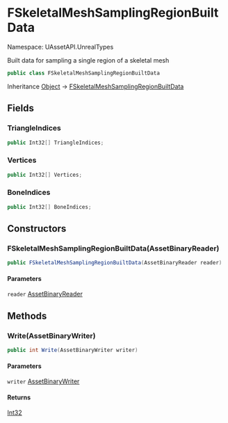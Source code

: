 # FSkeletalMeshSamplingRegionBuiltData

Namespace: UAssetAPI.UnrealTypes

Built data for sampling a single region of a skeletal mesh

```csharp
public class FSkeletalMeshSamplingRegionBuiltData
```

Inheritance [Object](https://docs.microsoft.com/en-us/dotnet/api/system.object) → [FSkeletalMeshSamplingRegionBuiltData](./uassetapi.unrealtypes.fskeletalmeshsamplingregionbuiltdata.md)

## Fields

### **TriangleIndices**

```csharp
public Int32[] TriangleIndices;
```

### **Vertices**

```csharp
public Int32[] Vertices;
```

### **BoneIndices**

```csharp
public Int32[] BoneIndices;
```

## Constructors

### **FSkeletalMeshSamplingRegionBuiltData(AssetBinaryReader)**

```csharp
public FSkeletalMeshSamplingRegionBuiltData(AssetBinaryReader reader)
```

#### Parameters

`reader` [AssetBinaryReader](./uassetapi.assetbinaryreader.md)<br>

## Methods

### **Write(AssetBinaryWriter)**

```csharp
public int Write(AssetBinaryWriter writer)
```

#### Parameters

`writer` [AssetBinaryWriter](./uassetapi.assetbinarywriter.md)<br>

#### Returns

[Int32](https://docs.microsoft.com/en-us/dotnet/api/system.int32)<br>
